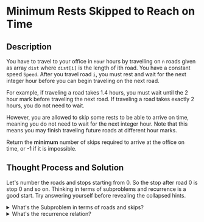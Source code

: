 # Minimum Rests Skipped to Reach on Time

## Description

You have to travel to your office in `Hour` hours by travelling on `n` roads given as array `dist` where `dist[i]` is the length of ith road. You have a constant speed `Speed`. After you travel road `i`, you must rest and wait for the next integer hour before you can begin traveling on the next road.

For example, if traveling a road takes 1.4 hours, you must wait until the 2 hour mark before traveling the next road. If traveling a road takes exactly 2 hours, you do not need to wait.

However, you are allowed to skip some rests to be able to arrive on time, meaning you do not need to wait for the next integer hour. Note that this means you may finish traveling future roads at different hour marks.

Return the **minimum** number of skips required to arrive at the office on time, or -1 if it is impossible. 

## Thought Process and Solution

Let's number the roads and stops starting from 0. So the stop after road 0 is stop 0 and so on.
Thinking in terms of subproblems and recurrence is a good start. Try answering yourself before revealing the collapsed hints.  

<details>
  <summary>What's the Subproblem in terms of roads and skips?</summary>
  What is the minimum time which it takes to cover the i roads using j skips.
</details>

<details>
  <summary>What's the recurrence relation?</summary>
  
  <p>There are two ways to cover i roads using j skips.
    <ol>
		  <li>	You cover i-1 roads using j skips and don't skip at the i-1 th ie. between roads i-1 and i stop. </li>
		  <li>  You cover i roads using j-1 skips and skip after the ith stop. So you use j-1+1 skip. </li>
    </ol>
  </p>
	Now, you just need to think about the edge cases like how you would cover i roads without any skip?
</details>




